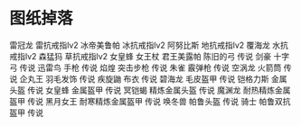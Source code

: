 # 图纸掉落

雷冠龙 雷抗戒指lv2
冰帝美鲁帕 冰抗戒指lv2
阿努比斯 地抗戒指lv2
覆海龙 水抗戒指lv2
森猛犸 草抗戒指lv2
女皇蜂 女王杖
君王美露帕 陈旧的弓 传说
剑豪 十字弓 传说
迅雷鸟 手枪 传说
焰煌 突击步枪 传说
朱雀 霰弹枪 传说
空涡龙 火箭筒 传说
企丸王 羽毛发饰 传说
疾旋鼬 布衣 传说
碧海龙 毛皮盔甲 传说
铠格力斯 金属头盔 传说
女皇蜂 金属盔甲 传说
冥铠蝎 精炼金属头盔 传说
魔渊龙 耐热精炼金属盔甲 传说
黑月女王 耐寒精炼金属盔甲 传说
唤冬兽 帕鲁头盔 传说
骑士 帕鲁双抗盔甲 传说
